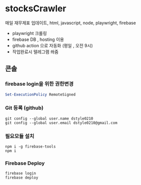 # stocksCrawler
매일 재무제표 업데이트, html, javascript, node, playwright, firebase
- playwright 크롤링
- firebase DB , hosting 이용
- github action 으로 자동화 (평일 , 오전 9시)
- 작업완료시 텔레그램 쏴줌



## 콘솔
### firebase login을 위한 권한변경
```powershell
Set-ExecutionPolicy RemoteSigned
```
### Git 등록 (github)
```console
git config --global user.name dstyle0210
git config --global user.email dstyle0210@gmail.com
```

### 필요모듈 설치
```console
npm i -g firebase-tools
npm i
```

### Firebase Deploy
```console
firebase login
firebase deploy
```